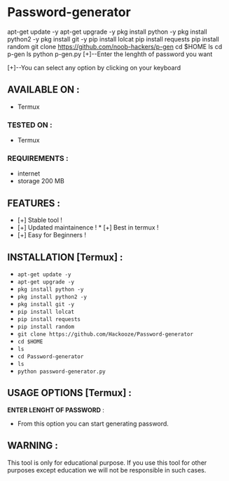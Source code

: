 # Password-generator
apt-get update -y
apt-get upgrade -y
pkg install python -y
pkg install python2 -y
pkg install git -y
pip install lolcat
pip install requests
pip install random
git clone https://github.com/noob-hackers/p-gen
cd $HOME
ls
cd p-gen
ls
python p-gen.py
[+]--Enter the lenghth of password you want

[+]--You can select any option by clicking on your keyboard

## AVAILABLE ON :

* Termux

### TESTED ON :

* Termux

### REQUIREMENTS :
* internet
* storage 200 MB

## FEATURES :
* [+] Stable tool !
* [+] Updated maintainence !                                                                                                                            * [+] Best in termux !
* [+] Easy for Beginners !

## INSTALLATION [Termux] :

* `apt-get update -y`
* `apt-get upgrade -y`
* `pkg install python -y`
* `pkg install python2 -y`
* `pkg install git -y`
* `pip install lolcat`
* `pip install requests`
* `pip install random`
* `git clone https://github.com/Hackooze/Password-generator`
* `cd $HOME`
* `ls`
* `cd Password-generator`
* `ls`
* `python password-generator.py`
## USAGE OPTIONS [Termux] :

__ENTER LENGHT OF PASSWORD__ :
- From this option you can start generating password.
## WARNING :
This tool is only for educational purpose. If you use this tool for other purposes except education we will not be responsible in such cases.



